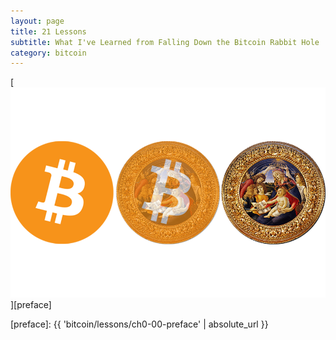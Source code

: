 ```yaml
---
layout: page
title: 21 Lessons
subtitle: What I've Learned from Falling Down the Bitcoin Rabbit Hole
category: bitcoin
---
```


[![21 Lessons - What I've Learned from Falling Down the Bitcoin Rabbit Hole](/assets/images/21-lessons-cover.png)][preface]

[preface]: {{ 'bitcoin/lessons/ch0-00-preface' | absolute_url }}
